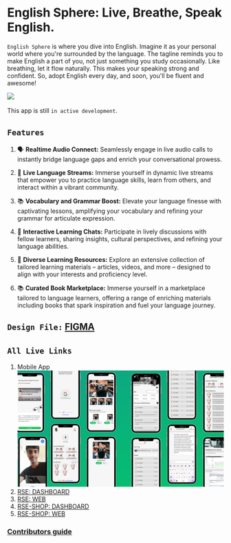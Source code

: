 # English Sphere: Live, Breathe, Speak English.

`English Sphere` is where you dive into English. Imagine it as your personal world where you're surrounded by the language. The tagline reminds you to make English a part of you, not just something you study occasionally. Like breathing, let it flow naturally. This makes your speaking strong and confident. So, adopt English every day, and soon, you'll be fluent and awesome!

[![](https://markdown-videos.vercel.app/youtube/JOazi1u6M7g)](https://youtu.be/JOazi1u6M7g)

This app is still `in active development`.

## `Features`

1. 🗣️ **Realtime Audio Connect:** Seamlessly engage in live audio calls to instantly bridge language gaps and enrich your conversational prowess.

2. 🎥 **Live Language Streams:** Immerse yourself in dynamic live streams that empower you to practice language skills, learn from others, and interact within a vibrant community.

3. 📚 **Vocabulary and Grammar Boost:** Elevate your language finesse with captivating lessons, amplifying your vocabulary and refining your grammar for articulate expression.

4. 💬 **Interactive Learning Chats:** Participate in lively discussions with fellow learners, sharing insights, cultural perspectives, and refining your language abilities.

5. 📖 **Diverse Learning Resources:** Explore an extensive collection of tailored learning materials – articles, videos, and more – designed to align with your interests and proficiency level.

6. 📚 **Curated Book Marketplace:** Immerse yourself in a marketplace tailored to language learners, offering a range of enriching materials including books that spark inspiration and fuel your language journey.

## `Design File:` [FIGMA](https://www.figma.com/file/AAmi8RVuUCNjv4Yt4Q7Gs4/refactor-speaking?node-id=0%3A1)

## `All Live Links`

1. Mobile App
   ![APP](assets/mobile-app-screens.png)
1. [RSE: DASHBOARD](https://rse-dashboard-by-fahim-montasir.netlify.app/)
1. [RSE: WEB](https://rse-by-fahim-montasir.netlify.app/)
1. [RSE-SHOP: DASHBOARD](https://rse-shop-by-fahim-montasir.netlify.app/dashboard)
1. [RSE-SHOP: WEB](https://rse-shop-by-fahim-montasir.netlify.app/)

### [Contributors guide](https://docs.google.com/document/d/1-Az4toFIeWPUh8gmZ5NkNPGAcNj-npHkCqeZ994KrCo/edit?usp=sharing)

<!-- ## Contributors -->

<!-- to update contributors profile https://contrib.rocks/preview?repo=angular%2Fangular-ja -->
<!-- <a href="https://github.com/FahimMontasir/english-sphere/graphs/contributors">
  <img src="https://contrib.rocks/image?repo=FahimMontasir/english-sphere" />
</a> -->
